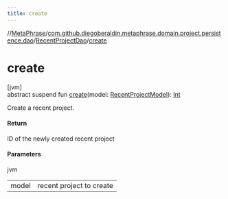 ```yaml
---
title: create
---
```

//[MetaPhrase](../../../index.html)/[com.github.diegoberaldin.metaphrase.domain.project.persistence.dao](../index.html)/[RecentProjectDao](index.html)/[create](create.html)



# create



[jvm]\
abstract suspend fun [create](create.html)(model: [RecentProjectModel](../../com.github.diegoberaldin.metaphrase.domain.project.data/-recent-project-model/index.html)): [Int](https://kotlinlang.org/api/latest/jvm/stdlib/kotlin/-int/index.html)



Create a recent project.



#### Return



ID of the newly created recent project



#### Parameters


jvm

| | |
|---|---|
| model | recent project to create |




